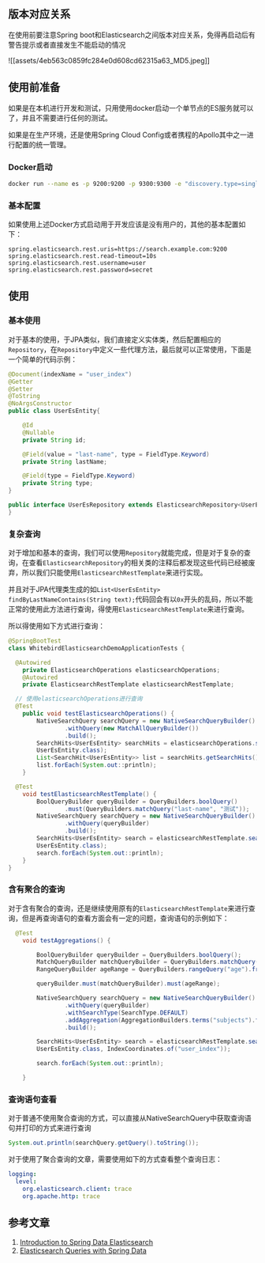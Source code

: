 ## 版本对应关系

在使用前要注意Spring boot和Elasticsearch之间版本对应关系，免得再启动后有警告提示或者直接发生不能启动的情况

![[assets/4eb563c0859fc284e0d608cd62315a63_MD5.jpeg]]

## 使用前准备

如果是在本机进行开发和测试，只用使用docker启动一个单节点的ES服务就可以了，并且不需要进行任何的测试。

如果是在生产环境，还是使用Spring Cloud Config或者携程的Apollo其中之一进行配置的统一管理。

### Docker启动

```bash
docker run --name es -p 9200:9200 -p 9300:9300 -e "discovery.type=single-node" -d docker.elastic.co/elasticsearch/elasticsearch:7.9.2
```

### 基本配置

如果使用上述Docker方式启动用于开发应该是没有用户的，其他的基本配置如下：

```
spring.elasticsearch.rest.uris=https://search.example.com:9200
spring.elasticsearch.rest.read-timeout=10s
spring.elasticsearch.rest.username=user
spring.elasticsearch.rest.password=secret
```

## 使用

### 基本使用

对于基本的使用，于JPA类似，我们直接定义实体类，然后配置相应的`Repository`，在`Repository`中定义一些代理方法，最后就可以正常使用，下面是一个简单的代码示例：

```java
@Document(indexName = "user_index")
@Getter
@Setter
@ToString
@NoArgsConstructor
public class UserEsEntity{

    @Id
    @Nullable
    private String id;

    @Field(value = "last-name", type = FieldType.Keyword)
    private String lastName;

    @Field(type = FieldType.Keyword)
    private String type;
}

public interface UserEsRepository extends ElasticsearchRepository<UserEsEntity, String> {
}
```

### 复杂查询

对于增加和基本的查询，我们可以使用`Repository`就能完成，但是对于复杂的查询，在查看`ElasticsearchRepository`的相关类的注释后都发现这些代码已经被废弃，所以我们只能使用`ElasticsearchRestTemplate`来进行实现。

并且对于JPA代理类生成的如`List<UserEsEntity> findByLastNameContains(String text);`代码回会有以`0x`开头的乱码，所以不能正常的使用此方法进行查询，得使用`ElasticsearchRestTemplate`来进行查询。

所以得使用如下方式进行查询：

```java
@SpringBootTest
class WhitebirdElasticsearchDemoApplicationTests {

  @Autowired
	private ElasticsearchOperations elasticsearchOperations;
	@Autowired
	private ElasticsearchRestTemplate elasticsearchRestTemplate;  

  // 使用elasticsearchOperations进行查询
  @Test
	public void testElasticsearchOperations() {
		NativeSearchQuery searchQuery = new NativeSearchQueryBuilder()
				.withQuery(new MatchAllQueryBuilder())
				.build();
		SearchHits<UserEsEntity> searchHits = elasticsearchOperations.search(searchQuery, 
        UserEsEntity.class);
		List<SearchHit<UserEsEntity>> list = searchHits.getSearchHits();
		list.forEach(System.out::println);
	}

  @Test
	void testElasticsearchRestTemplate() {
		BoolQueryBuilder queryBuilder = QueryBuilders.boolQuery()
				.must(QueryBuilders.matchQuery("last-name", "测试"));
		NativeSearchQuery searchQuery = new NativeSearchQueryBuilder()
				.withQuery(queryBuilder)
				.build();
		SearchHits<UserEsEntity> search = elasticsearchRestTemplate.search(searchQuery, 
        UserEsEntity.class);
		search.forEach(System.out::println);
	}
}
```

### 含有聚合的查询

对于含有聚合的查询，还是继续使用原有的`ElasticsearchRestTemplate`来进行查询，但是再查询语句的查看方面会有一定的问题，查询语句的示例如下：

```java
  @Test
	void testAggregations() {

		BoolQueryBuilder queryBuilder = QueryBuilders.boolQuery();
		MatchQueryBuilder matchQueryBuilder = QueryBuilders.matchQuery("last-name", "2");
		RangeQueryBuilder ageRange = QueryBuilders.rangeQuery("age").from(1).to(20);

		queryBuilder.must(matchQueryBuilder).must(ageRange);

		NativeSearchQuery searchQuery = new NativeSearchQueryBuilder()
				.withQuery(queryBuilder)
				.withSearchType(SearchType.DEFAULT)
				.addAggregation(AggregationBuilders.terms("subjects").field("user-type"))
				.build();

		SearchHits<UserEsEntity> search = elasticsearchRestTemplate.search(searchQuery, 
        UserEsEntity.class, IndexCoordinates.of("user_index"));

		search.forEach(System.out::println);

	}
```

### 查询语句查看

对于普通不使用聚合查询的方式，可以直接从NativeSearchQuery中获取查询语句并打印的方式来进行查询

```java
System.out.println(searchQuery.getQuery().toString());
```

对于使用了聚合查询的文章，需要使用如下的方式查看整个查询日志：

```yaml
logging:
  level:
    org.elasticsearch.client: trace
    org.apache.http: trace
```

## 参考文章

1. [Introduction to Spring Data Elasticsearch](https://www.baeldung.com/spring-data-elasticsearch-tutorial)
2. [Elasticsearch Queries with Spring Data](https://www.baeldung.com/spring-data-elasticsearch-queries)
